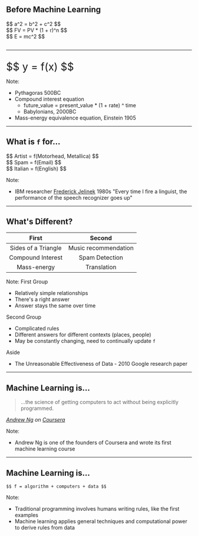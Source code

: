 ## Before Machine Learning

<div class="fragment">
$$ a^2 = b^2 + c^2 $$
</div>

<div class="fragment">
$$ FV = PV * (1 + r)^n $$
</div>

<div class="fragment">
$$ E = mc^2 $$
</div>

<div class="fragment" style="font-size: 2em">
<hr />
$$ y = f(x) $$
</div>

Note:
- Pythagoras 500BC
- Compound interest equation
  - future_value = present_value * (1 + rate) ^ time
  - Babylonians, 2000BC
- Mass-energy equivalence equation, Einstein 1905

---

## What is `f` for...

<div class="fragment">
$$ Artist = f(Motorhead, Metallica) $$
</div>

<div class="fragment">
$$ Spam = f(Email) $$
</div>

<div class="fragment">
$$ Italian = f(English) $$
</div>

Note:
- IBM researcher [Frederick Jelinek](https://en.wikipedia.org/wiki/Frederick_Jelinek) 1980s "Every time I fire a linguist, the performance of the speech recognizer goes up"

---

## What's Different?

| First | Second |
|:-----:|:------:|
| Sides of a Triangle | Music recommendation |
| Compound Interest | Spam Detection     |
| Mass-energy    | Translation          |

Note:
First Group
- Relatively simple relationships
- There's a right answer
- Answer stays the same over time

Second Group
- Complicated rules
- Different answers for different contexts (places, people)
- May be constantly changing, need to continually update `f`

Aside
- The Unreasonable Effectiveness of Data - 2010 Google research paper


---

## Machine Learning is...

<blockquote>
<p>...the science of getting computers to act without being explicitly programmed.</p>
</blockquote>
<cite>
    <a href="https://en.wikipedia.org/wiki/Andrew_Ng">Andrew Ng</a>
    on <a href="https://coursera.com">Coursera</a>
</cite>
</blockquote>

Note:
- Andrew Ng is one of the founders of Coursera and wrote its first machine learning course

---

## Machine Learning is...

`$$ f = algorithm + computers + data $$`

Note:
- Traditional programming involves humans writing rules, like the first examples
- Machine learning applies general techniques and computational power to derive rules from data

